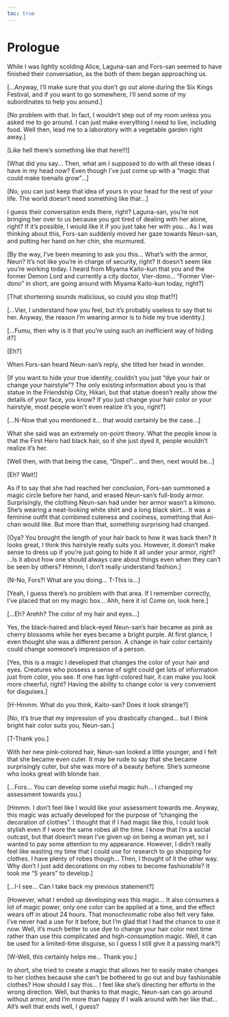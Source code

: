 ```yaml
---
toc: true
---
```


# Prologue

While I was lightly scolding Alice, Laguna-san and Fors-san seemed to have
finished their conversation, as the both of them began approaching us.

[...Anyway, I’ll make sure that you don’t go out alone during the Six Kings
Festival, and if you want to go somewhere, I’ll send some of my subordinates to
help you around.]

[No problem with that. In fact, I wouldn’t step out of my room unless you asked
me to go around. I can just make everything I need to live, including food. Well
then, lead me to a laboratory with a vegetable garden right away.]

[Like hell there’s something like that here!!!]

[What did you say... Then, what am I supposed to do with all these ideas I have
in my head now? Even though I’ve just come up with a “magic that could make
toenails grow”...]

[No, you can just keep that idea of yours in your head for the rest of your
life. The world doesn’t need something like that...]

I guess their conversation ends there, right? Laguna-san, you’re not bringing
her over to us because you got tired of dealing with her alone, right? If it’s
possible, I would like it if you just take her with you... As I was thinking
about this, Fors-san suddenly moved her gaze towards Neun-san, and putting her
hand on her chin, she murmured.

[By the way, I’ve been meaning to ask you this... What’s with the armor, Neun?
It’s not like you’re in charge of security, right? It doesn’t seem like you’re
working today. I heard from Miyama Kaito-kun that you and the former Demon Lord
and currently a city doctor, Vier-dono... “Former Vier-dono” in short, are going
around with Miyama Kaito-kun today, right?]

[That shortening sounds malicious, so could you stop that?!]

[...Vier, I understand how you feel, but it’s probably useless to say that to
her. Anyway, the reason I’m wearing armor is to hide my true identity.]

[...Fumu, then why is it that you’re using such an inefficient way of hiding
it?]

[Eh?]

When Fors-san heard Neun-san’s reply, she tilted her head in wonder.

[If you want to hide your true identity, couldn’t you just “dye your hair or
change your hairstyle”? The only existing information about you is that statue
in the Friendship City, Hikari, but that statue doesn’t really show the details
of your face, you know? If you just change your hair color or your hairstyle,
most people won’t even realize it’s you, right?]

[...N-Now that you mentioned it... that would certainly be the case...]

What she said was an extremely on-point theory. What the people know is that the
First Hero had black hair, so if she just dyed it, people wouldn’t realize it’s
her.

[Well then, with that being the case, “Dispel”... and then, next would be...]

[Eh? Wait!]

As if to say that she had reached her conclusion, Fors-san summoned a magic
circle before her hand, and erased Neun-san’s full-body armor. Surprisingly, the
clothing Neun-san had under her armor wasn’t a kimono. She’s wearing a
neat-looking white shirt and a long black skirt... It was a feminine outfit that
combined cuteness and coolness, something that Aoi-chan would like. But more
than that, something surprising had changed.

[Oya? You brought the length of your hair back to how it was back then? It looks
great, I think this hairstyle really suits you. However, it doesn’t make sense
to dress up if you’re just going to hide it all under your armor, right? ...Is
it about how one should always care about things even when they can’t be seen by
others? Hmmm, I don’t really understand fashion.]

[N-No, Fors?! What are you doing... T-This is...]

[Yeah, I guess there’s no problem with that area. If I remember correctly, I’ve
placed that on my magic box... Ahh, here it is! Come on, look here.]

[...Eh? Arehh? The color of my hair and eyes...]

Yes, the black-haired and black-eyed Neun-san’s hair became as pink as cherry
blossoms while her eyes became a bright purple. At first glance, I even thought
she was a different person. A change in hair color certainly could change
someone’s impression of a person.

[Yes, this is a magic I developed that changes the color of your hair and eyes.
Creatures who possess a sense of sight could get lots of information just from
color, you see. If one has light-colored hair, it can make you look more
cheerful, right? Having the ability to change color is very convenient for
disguises.]

[H-Hmmm. What do you think, Kaito-san? Does it look strange?]

[No, it’s true that my impression of you drastically changed... but I think
bright hair color suits you, Neun-san.]

[T-Thank you.]

With her new pink-colored hair, Neun-san looked a little younger, and I felt
that she became even cuter. It may be rude to say that she became surprisingly
cuter, but she was more of a beauty before. She’s someone who looks great with
blonde hair.

[...Fors... You can develop some useful magic huh... I changed my assessment
towards you.]

[Hmmm. I don’t feel like I would like your assessment towards me. Anyway, this
magic was actually developed for the purpose of “changing the decoration of
clothes”. I thought that if I had magic like this, I could look stylish even if
I wore the same robes all the time. I know that I’m a social outcast, but that
doesn’t mean I’ve given up on being a woman yet, so I wanted to pay some
attention to my appearance. However, I didn’t really feel like wasting my time
that I could use for research to go shopping for clothes. I have plenty of robes
though... Then, I thought of it the other way. Why don’t I just add decorations
on my robes to become fashionable? It took me “5 years” to develop.]

[...I-I see... Can I take back my previous statement?]

[However, what I ended up developing was this magic... It also consumes a lot of
magic power, only one color can be applied at a time, and the effect wears off
in about 24 hours. That monochromatic robe also felt very fake. I’ve never had a
use for it before, but I’m glad that I had the chance to use it now. Well, it’s
much better to use dye to change your hair color next time rather than use this
complicated and high-consumption magic. Well, it can be used for a limited-time
disguise, so I guess I still give it a passing mark?]

[W-Well, this certainly helps me... Thank you.]

In short, she tried to create a magic that allows her to easily make changes to
her clothes because she can’t be bothered to go out and buy fashionable clothes?
How should I say this... I feel like she’s directing her efforts in the wrong
direction. Well, but thanks to that magic, Neun-san can go around without armor,
and I’m more than happy if I walk around with her like that... All’s well that
ends well, I guess?
